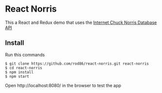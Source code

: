 # React Norris

This a React and Redux demo that uses the [Internet Chuck Norris Database API](http://www.icndb.com/api/)

## Install

Run this commands

```
$ git clone https://github.com/rod86/react-norris.git react-norris
$ cd react-norris
$ npm install
$ npm start
```

Open http://localhost:8080/ in the browser to test the app
